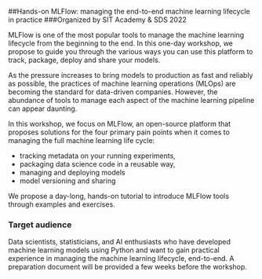 ##Hands-on MLFlow: managing the end-to-end machine learning lifecycle in practice
###Organized by SIT Academy & SDS 2022

MLFlow is one of the most popular tools to manage the machine learning lifecycle from the beginning to the end. In this one-day workshop, we propose to guide you through the various ways you can use this platform to track, package, deploy and share your models.

As the pressure increases to bring models to production as fast and reliably as possible, the practices of machine learning operations (MLOps) are becoming the standard for data-driven companies. However, the abundance of tools to manage each aspect of the machine learning pipeline can appear daunting. 

In this workshop, we focus on MLFlow, an open-source platform that proposes solutions for the four primary pain points when it comes to managing the full machine learning life cycle:

  - tracking metadata on your running experiments,
  - packaging data science code in a reusable way,
  - managing and deploying models
  - model versioning and sharing

We propose a day-long, hands-on tutorial to introduce MLFlow tools through examples and exercises.

### Target audience
Data scientists, statisticians, and AI enthusiasts who have developed machine learning models using Python and want to gain practical experience in managing the machine learning lifecycle, end-to-end. A preparation document will be provided a few weeks before the workshop.
